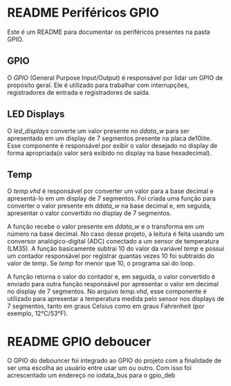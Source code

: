 # README Periféricos GPIO

Este é um README para documentar os periféricos presentes na pasta GPIO.

## GPIO

O *GPIO* (General Purpose Input/Output) é responsável por lidar um GPIO de propósito geral. Ele é utilizado para trabalhar com interrupções, registradores de entrada e registradores de saída.

## LED Displays

O *led_displays* converte um valor presente no *ddata_w* para ser apresentado em um display de 7 segmentos presente na placa de10lite. Esse componente é responsável por exibir o valor desejado no display de forma apropriada(o valor será exibido no display na base hexadecimal).

## Temp

O *temp.vhd* é responsável por converter um valor para a base decimal e apresentá-lo em um display de 7 segmentos. Foi criada uma função para converter o valor presente em *ddata_w* na base decimal e, em seguida, apresentar o valor convertido no display de 7 segmentos.

A função recebe o valor presente em *ddata_w* e o transforma em um número na base decimal. No caso desse projeto, a leitura é feita usando um conversor analógico-digital (ADC) conectado a um sensor de temperatura (LM35). A função basicamente subtrai 10 do valor da variável *temp* e possui um contador responsável por registrar quantas vezes 10 foi subtraído do valor de *temp*. Se *temp* for menor que 10, o programa sai do loop.

A função retorna o valor do contador e, em seguida, o valor convertido é enviado para outra função responsável por apresentar o valor em decimal no display de 7 segmentos. No arquivo *temp.vhd*, esse componente é utilizado para apresentar a temperatura medida pelo sensor nos displays de 7 segmentos, tanto em graus Celsius como em graus Fahrenheit (por exemplo, 12°C/53°F).

# README GPIO deboucer

O GPIO do debouncer foi integrado ao GPIO do projeto com a finalidade de ser uma escolha ao usuário entre usar um ou outro. Com isso foi acrescentado um endereço no iodata_bus para o gpio_deb
